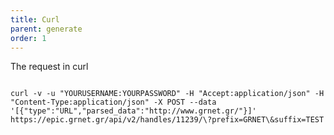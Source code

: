 ```yaml
---
title: Curl
parent: generate
order: 1
---
```

The request in curl

<pre><code>
curl -v -u "YOURUSERNAME:YOURPASSWORD" -H "Accept:application/json" -H "Content-Type:application/json" -X POST --data '[{"type":"URL","parsed_data":"http://www.grnet.gr/"}]' https://epic.grnet.gr/api/v2/handles/11239/\?prefix=GRNET\&suffix=TEST

</code></pre>

